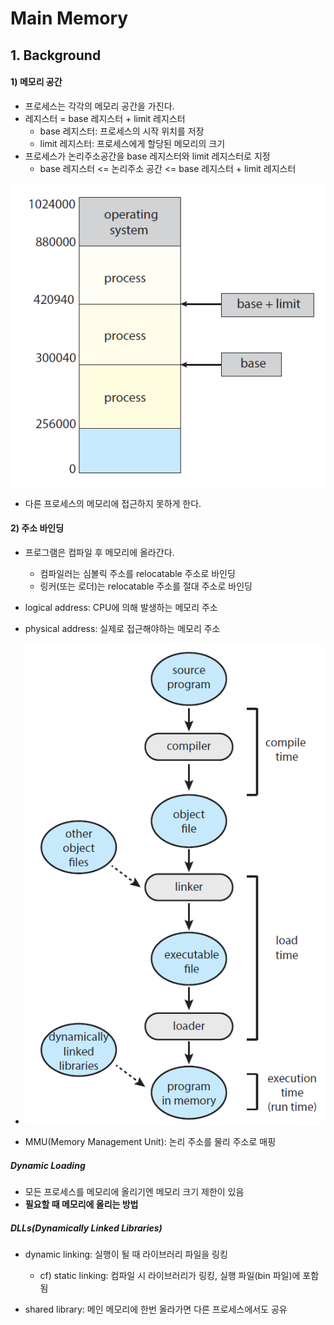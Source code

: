 ﻿

# Main Memory

## 1. Background
#### 1) 메모리 공간

- 프로세스는 각각의 메모리 공간을 가진다.
- 레지스터 = base 레지스터 + limit 레지스터
  - base 레지스터: 프로세스의 시작 위치를 저장
  - limit 레지스터: 프로세스에게 할당된 메모리의 크기
- 프로세스가 논리주소공간을 base 레지스터와 limit 레지스터로 지정
  - base 레지스터 <= 논리주소 공간 <= base 레지스터 + limit 레지스터

![logical_addr](./Image/Logical_addr.png)

- 다른 프로세스의 메모리에 접근하지 못하게 한다.

#### 2) 주소 바인딩

- 프로그램은 컴파일 후 메모리에 올라간다.
  - 컴파일러는 심볼릭 주소를 relocatable 주소로 바인딩
  - 링커(또는 로더)는 relocatable 주소를 절대 주소로 바인딩
- logical address: CPU에 의해 발생하는 메모리 주소
- physical address: 실제로 접근해야하는 메모리 주소
- ![Addr-binding](./Image/Addr-binding.png)

- MMU(Memory Management Unit): 논리 주소를 물리 주소로 매핑

##### Dynamic Loading

- 모든 프로세스를 메모리에 올리기엔 메모리 크기 제한이 있음
- **필요할 때 메모리에 올리는 방법**

##### DLLs(Dynamically Linked Libraries)

- dynamic linking: 실행이 될 때 라이브러리 파일을 링킹	
  - cf) static linking: 컴파일 시 라이브러리가 링킹, 실행 파일(bin 파일)에 포함됨

- shared library: 메인 메모리에 한번 올라가면 다른 프로세스에서도 공유

